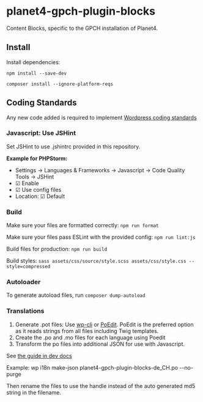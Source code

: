 # planet4-gpch-plugin-blocks

Content Blocks, specific to the GPCH installation of Planet4.

## Install

Install dependencies:

`npm install --save-dev`

`composer install --ignore-platform-reqs`

## Coding Standards

Any new code added is required to implement [Wordpress coding standards](https://www.privacytools.io)

### Javascript: Use JSHint

Set JSHint to use .jshintrc provided in this repository.

**Example for PHPStorm:**

* Settings -> Languages & Frameworks -> Javascript -> Code Quality Tools -> JSHint
* ☑ Enable
* ☑ Use config files
* Location: ☑ Default

### Build

Make sure your files are formatted correctly:
`npm run format` 

Make sure your files pass ESLint with the provided config:
`npm run lint:js` 

Build files for production:
`npm run build`

Build styles: 
`sass assets/css/source/style.scss assets/css/style.css --style=compressed`

### Autoloader

To generate autoload files, run 
`composer dump-autoload` 

### Translations

1. Generate .pot files: Use [wp-cli](https://developer.wordpress.org/cli/commands/i18n/make-pot/) or [PoEdit](https://developer.wordpress.org/cli/commands/i18n/make-pot/). PoEdit is the preferred option as it reads strings from all files including Twig templates.
2. Create the .po and .mo files for each language using Poedit
3. Transform the po files into additional JSON for use with Javascript.  
 
See [the guide in dev docs](https://developer.wordpress.org/block-editor/how-to-guides/internationalization/)

Example: 
wp i18n make-json planet4-gpch-plugin-blocks-de_CH.po --no-purge

Then rename the files to use the handle instead of the auto generated md5 string in the filename.
